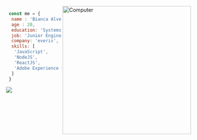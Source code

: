 
<img src="https://raw.githubusercontent.com/MicaelliMedeiros/micaellimedeiros/master/image/computer-illustration.png" min-width="350px" max-width="350px" width="350px" align="right" alt="Computer">

```javascript
 const me = {
  name : 'Bianca Alves',
  age : 20,
  education: 'Systems development at Fatec',
  job: 'Junior Engineer Technology',
  company: 'everis',
  skills: [
   'JavaScript',
   'NodeJS', 
   'ReactJS', 
   'Adobe Experience Manager'
  ]
 }
```

<p align="left">
  <a href="https://www.linkedin.com/in/bianca-a-barbosa/" alt="Linkedin">
    <img src="https://img.shields.io/badge/-Linkedin-1C1C1C?style=for-the-badge&logo=Linkedin&logoColor=00FFFF&link=https://www.linkedin.com/in/bianca-a-barbosa/"/>
  </a>
</p> 


 



